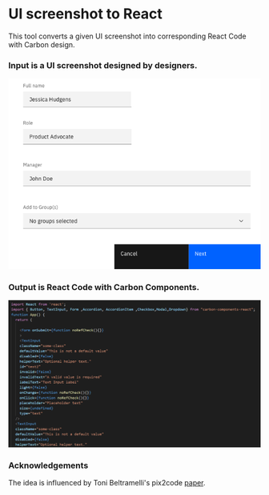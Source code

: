    # UI screenshot to React

This tool converts a given UI screenshot into corresponding React Code with Carbon design.

### Input is a UI screenshot designed by designers.
![Image 1](https://github.com/sourabhk19/UI-screenshot-to-React-/blob/master/README_images/z1.png)

### Output is React Code with Carbon Components.
![Image 2](https://github.com/sourabhk19/UI-screenshot-to-React-/blob/master/README_images/react_code.PNG)

### Acknowledgements

The idea is influenced by Toni Beltramelli's pix2code [paper](https://arxiv.org/abs/1705.07962).
